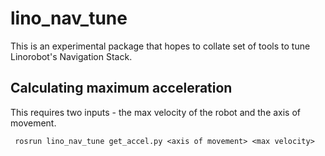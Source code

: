 # lino_nav_tune

This is an experimental package that hopes to collate set of tools to tune Linorobot's Navigation Stack.

## Calculating maximum acceleration
This requires two inputs - the max velocity of the robot and the axis of movement.

     rosrun lino_nav_tune get_accel.py <axis of movement> <max velocity>

